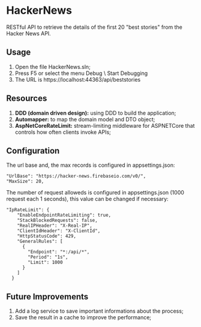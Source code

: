 # HackerNews

RESTful API to retrieve the details of the first 20 "best
stories" from the Hacker News API.

## Usage

1. Open the file HackerNews.sln;
2. Press F5 or select the menu Debug \ Start Debugging
3. The URL is https://localhost:44363/api/beststories


## Resources

1. **DDD (domain driven design):** using DDD to build the application;
2. **Automapper:** to map the domain model and DTO object;
3. **AspNetCoreRateLimit:** stream-limiting middleware for ASPNETCore that controls how often clients invoke APIs;
 

## Configuration


The url base and, the max records is configured in appsettings.json:

```
"UrlBase": "https://hacker-news.firebaseio.com/v0/",
"MaxSize": 20,
```

The number of request alloweds is configured in appsettings.json (1000 request each 1 seconds), this value can be changed if necessary:


```
"IpRateLimit": {
    "EnableEndpointRateLimiting": true,
    "StackBlockedRequests": false,
    "RealIPHeader": "X-Real-IP",
    "ClientIdHeader": "X-ClientId",
    "HttpStatusCode": 429,
    "GeneralRules": [
      {
        "Endpoint": "*:/api/*",
        "Period": "1s",
        "Limit": 1000
      }
    ]
  }
```

## Future Improvements
1. Add a log service to save important informations about the process;
2. Save the result in a cache to improve the performance;
